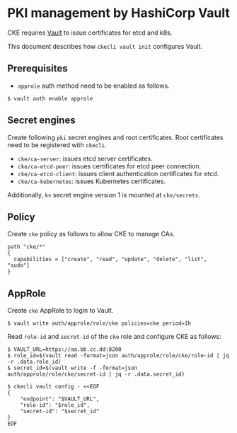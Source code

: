 PKI management by HashiCorp Vault
=================================

CKE requires [Vault][] to issue certificates for etcd and k8s.

This document describes how `ckecli vault init` configures Vault.

## Prerequisites

* `approle` auth method need to be enabled as follows.

```console
$ vault auth enable approle
```

## Secret engines

Create following `pki` secret engines and root certificates.
Root certificates need to be registered with `ckecli`.

* `cke/ca-server`: issues etcd server certificates.
* `cke/ca-etcd-peer`: issues certificates for etcd peer connection.
* `cke/ca-etcd-client`: issues client authentication certificates for etcd.
* `cke/ca-kubernetes`: issues Kubernetes certificates.

Additionally, `kv` secret engine version 1 is mounted at `cke/secrets`.

## Policy

Create `cke` policy as follows to allow CKE to manage CAs.

```hcl
path "cke/*"
{
  capabilities = ["create", "read", "update", "delete", "list", "sudo"]
}
```

## AppRole

Create `cke` AppRole to login to Vault.

```console
$ vault write auth/approle/role/cke policies=cke period=1h
```

Read `role-id` and `secret-id` of the `cke` role and configure CKE as follows:

```console
$ VAULT_URL=https://aa.bb.cc.dd:8200
$ role_id=$(vault read -format=json auth/approle/role/cke/role-id | jq -r .data.role_id)
$ secret_id=$(vault write -f -format=json auth/approle/role/cke/secret-id | jq -r .data.secret_id)

$ ckecli vault config - <<EOF
{
    "endpoint": "$VAULT_URL",
    "role-id": "$role_id",
    "secret-id": "$secret_id"
}
EOF
```

[Vault]: https://www.vaultproject.io/
